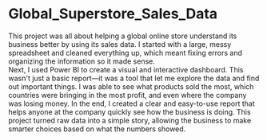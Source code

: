 # Global_Superstore_Sales_Data

This project was all about helping a global online store understand its business better by using its sales data. I started with a large, messy spreadsheet and cleaned everything up, which meant fixing errors and organizing the information so it made sense.  
Next, I used Power BI to create a visual and interactive dashboard. This wasn't just a basic report—it was a tool that let me explore the data and find out important things. I was able to see what products sold the most, which countries were bringing in the most profit, and even where the company was losing money.
In the end, I created a clear and easy-to-use report that helps anyone at the company quickly see how the business is doing. This project turned raw data into a simple story, allowing the business to make smarter choices based on what the numbers showed.
